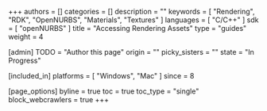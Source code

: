 +++
authors = []
categories = []
description = ""
keywords = [ "Rendering", "RDK", "OpenNURBS", "Materials", "Textures" ]
languages = [ "C/C++" ]
sdk = [ "openNURBS" ]
title = "Accessing Rendering Assets"
type = "guides"
weight = 4

[admin]
TODO = "Author this page"
origin = ""
picky_sisters = ""
state = "In Progress"

[included_in]
platforms = [ "Windows", "Mac" ]
since = 8

[page_options]
byline = true
toc = true
toc_type = "single"
block_webcrawlers = true
+++
